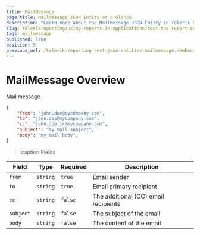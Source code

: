 ```yaml
---
title: MailMessage
page_title: MailMessage JSON Entity at a Glance
description: "Learn more about the MailMessage JSON Entity in Telerik Reporting REST Service and the type and meaning of each field."
slug: telerikreporting/using-reports-in-applications/host-the-report-engine-remotely/telerik-reporting-rest-services/rest-api-reference/json-entities/mailmessage
tags: mailmessage
published: True
position: 5
previous_url: /telerik-reporting-rest-json-entities-mailmessage,/embedding-reports/host-the-report-engine-remotely/telerik-reporting-rest-services/rest-api-reference/json-entities/mailmessage
---
```


<style>
table th:first-of-type {
	width: 10%;
}
table th:nth-of-type(2) {
	width: 10%;
}
table th:nth-of-type(3) {
	width: 10%;
}
table th:nth-of-type(4) {
	width: 70%;
}
</style>

# MailMessage Overview

Mail message

````JSON
{
	"from": "john.doe@mycompany.com",
	"to": "jane.doe@mycompany.com",
	"cc": "john.doe.jr@mycompany.com",
	"subject": "my mail subject",
	"body": "my mail body",
}
````

>caption Fields

| Field | Type | Required | Description |
| ------ | ------ | ------ | ------ |
|`from`|`string`|`true`| Email sender |
|`to`|`string`|`true`| Email primary recipient |
|`cc`|`string`|`false`| The additional (CC) email recipients |
|`subject`|`string`|`false`| The subject of the email |
|`body`|`string`|`false`| The content of the email |
